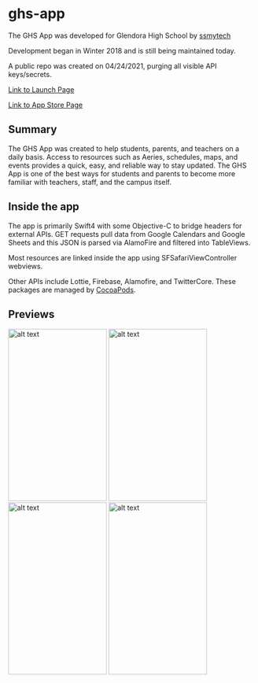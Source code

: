 # ghs-app
The GHS App was developed for Glendora High School by [ssmytech](https://ssmytech.com)

Development began in Winter 2018 and is still being maintained today.

A public repo was created on 04/24/2021, purging all visible API keys/secrets.

[Link to Launch Page](https://ssmytech.com/ghsapp/)

[Link to App Store Page](https://apps.apple.com/us/app/the-ghs-app/id1371191847#?platform=iphone)

## Summary
The GHS App was created to help students, parents, and teachers on a daily basis. Access to resources such as Aeries, schedules, maps, and events provides a quick, easy, and reliable way to stay updated. 
The GHS App is one of the best ways for students and parents to become more familiar with teachers, staff, and the campus itself. 

## Inside the app
The app is primarily Swift4 with some Objective-C to bridge headers for external APIs. GET requests pull data from Google Calendars and Google Sheets and this JSON is parsed via AlamoFire and filtered into TableViews.

Most resources are linked inside the app using SFSafariViewController webviews.

Other APIs include Lottie, Firebase, Alamofire, and TwitterCore. 
These packages are managed by [CocoaPods](https://cocoapods.org/).

## Previews
<div style="display: inline-block">
  <img src="https://user-images.githubusercontent.com/51476377/133360495-3b18d24f-c13b-46ea-998b-4d0d95dc6439.png" alt="alt text" width="200" height="350">
  <img src="https://user-images.githubusercontent.com/51476377/133360661-7afbecd7-e420-4351-b6cd-1aa473e531de.png" alt="alt text" width="200" height="350">
  <img src="https://user-images.githubusercontent.com/51476377/133360648-747ed016-5522-4772-a6d8-9f5eabda9436.png" alt="alt text" width="200" height="350">
  <img src="https://user-images.githubusercontent.com/51476377/133360662-ffe44ae9-a130-48f2-8591-b9200205e8df.png" alt="alt text" width="200" height="350">
</div>


